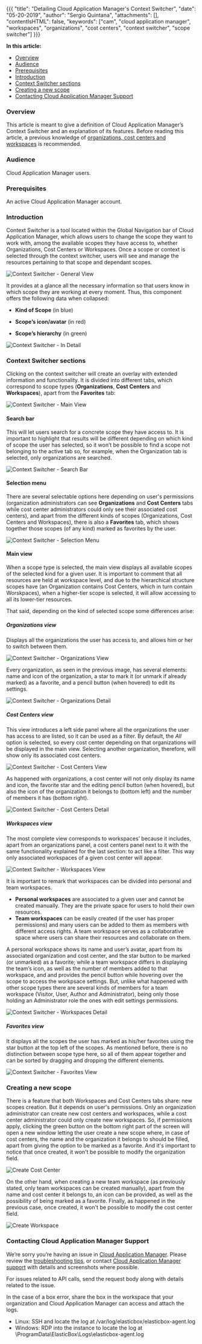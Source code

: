 {{{
"title": "Detailing Cloud Application Manager's Context Switcher",
"date": "05-20-2019",
"author": "Sergio Quintana",
"attachments": [],
"contentIsHTML": false,
"keywords": ["cam", "cloud application manager", "workspaces", "organizations", "cost centers", "context switcher", "scope switcher"]
}}}

**In this article:**

* [Overview](#overview)
* [Audience](#audience)
* [Prerequisites](#prerequisites)
* [Introduction](#introduction)
* [Context Switcher sections](#context-switcher-sections)
* [Creating a new scope](#creating-a-new-scope)
* [Contacting Cloud Application Manager Support](#contacting-cloud-application-manager-support)

### Overview

This article is meant to give a definition of Cloud Application Manager’s Context Switcher and an explanation of its features. Before reading this article, a previous knowledge of [organizations, cost centers and workspaces](workspaces-and-collaboration.md) is recommended. 

### Audience

Cloud Application Manager users.

### Prerequisites

An active Cloud Application Manager account.

### Introduction

Context Switcher is a tool located within the Global Navigation bar of Cloud Application Manager, which allows users to change the scope they want to work with, among the available scopes they have access to, whether Organizations, Cost Centers or Workspaces. Once a scope or context is selected through the context switcher, users will see and manage the resources pertaining to that scope and dependant scopes.

![Context Switcher - General View](../../images/cloud-application-manager/context-switcher.png)

It provides at a glance all the necessary information so that users know in which scope they are working at every moment. Thus, this component offers the following data when collapsed:

* **Kind of Scope** (in blue)

* **Scope’s icon/avatar** (in red)

* **Scope’s hierarchy** (in green)

![Context Switcher - In Detail](../../images/cloud-application-manager/context-switcher-detail.png)

### Context Switcher sections

Clicking on the context switcher will create an overlay with extended information and functionality. It is divided into different tabs, which correspond to scope types (**Organizations**, **Cost Centers** and **Workspaces**), apart from the **Favorites** tab:

![Context Switcher - Main View](../../images/cloud-application-manager/context-switcher-general.png)

#### Search bar

This will let users search for a concrete scope they have access to. It is important to highlight that results will be different depending on which kind of scope the user has selected, so it won’t be possible to find a scope not belonging to the active tab so, for example, when the Organization tab is selected, only organizations are searched.

![Context Switcher - Search Bar](../../images/cloud-application-manager/context-switcher-search-bar.png)

#### Selection menu

There are several selectable options here depending on user's permissions (organization administrators can see **Organizations** and **Cost Centers** tabs while cost center administrators could only see their associated cost centers), and apart from the different kinds of scopes (Organizations, Cost Centers and Workspaces), there is also a **Favorites** tab, which shows together those scopes (of any kind) marked as favorites by the user. 

![Context Switcher - Selection Menu](../../images/cloud-application-manager/context-switcher-selection-menu.png)

#### Main view

When a scope type is selected, the main view displays all available scopes of the selected kind for a given user. It is important to comment that all resources are held at workspace level, and due to the hierarchical structure scopes have (an Organization contains Cost Centers, which in turn contain Worskpaces), when a  higher-tier scope is selected, it will allow accessing to all its lower-tier resources. 

That said, depending on the kind of selected scope some differences arise:

##### Organizations view

Displays all the organizations the user has access to, and allows him or her to switch between them.

![Context Switcher - Organizations View](../../images/cloud-application-manager/context-switcher-org-view.png)

Every organization, as seen in the previous image, has several elements: name and icon of the organization, a star to mark it (or unmark if already marked) as a favorite, and a pencil button (when hovered) to edit its settings.

![Context Switcher - Organizations Detail](../../images/cloud-application-manager/context-switcher-org-detail.png)

##### Cost Centers view

This view introduces a left side panel where all the organizations the user has access to are listed, so it can be used as a filter. By default, the *All* option is selected, so every cost center depending on that organizations will be displayed in the main view. Selecting another organization, therefore, will show only its associated cost centers.

![Context Switcher - Cost Centers View](../../images/cloud-application-manager/context-switcher-cc-view.png)

As happened with organizations, a cost center will not only display its name and icon, the favorite star and the editing pencil button (when hovered), but also the icon of the organization it belongs to (bottom left) and the number of members it has (bottom right).

![Context Switcher - Cost Centers Detail](../../images/cloud-application-manager/context-switcher-cc-detail.png)

##### Workspaces view

The most complete view corresponds to workspaces’ because it includes, apart from an organizations panel, a cost centers panel next to it with the same functionality explained for the last section: to act like a filter. This way only associated workspaces of a given cost center will appear.

![Context Switcher - Workspaces View](../../images/cloud-application-manager/context-switcher-ws-view.png)

It is important to remark that workspaces can be divided into personal and team workspaces. 

* **Personal workspaces** are associated to a given user and cannot be created manually. They are the private space for users to hold their own resources.
* **Team workspaces** can be easily created (if the user has proper permissions) and many users can be added to them as members with different access rights. A team workspace serves as a collaborative space where users can share their resources and collaborate on them.

A personal workspace shows its name and user’s avatar, apart from its associated organization and cost center, and the star button to be marked (or unmarked) as a favorite; while a team workspace differs in displaying the team’s icon, as well as the number of members added to that workspace, and and provides the pencil button while hovering over the scope to access the workpsace settings. But, unlike what happened with other scope types there are several kinds of members for a team workspace (Visitor, User, Author and Administrator), being only those holding an Administrator role the ones with edit settings permissions. 

![Context Switcher - Workspaces Detail](../../images/cloud-application-manager/context-switcher-ws-detail.png)

##### Favorites view

It displays all the scopes the user has marked as his/her favorites using the star button at the top left of the scopes. As mentioned before, there is no distinction between scope type here, so all of them appear together and can be sorted by dragging and dropping the different elements.

![Context Switcher - Favorites View](../../images/cloud-application-manager/context-switcher-favorites-view.png)

### Creating a new scope

There is a feature that both Workspaces and Cost Centers tabs share: new scopes creation. But it depends on user's permissions. Only an organization administrator can create new cost centers and workspaces, while a cost center administrator could only create new workspaces. So, if permissions apply, clicking the green button on the bottom right part of the screen will open a new window letting the user create a new scope where, in case of cost centers, the name and the organization it belongs to should be filled, apart from giving the option to be marked as a favorite. And it's important to notice that once created, it won't be possible to modify the organization field.

![Create Cost Center](../../images/cloud-application-manager/workspace-and-sharing5.png)

On the other hand, when creating a new team workspace (as previously stated, only team workspaces can be created manually), apart from the name and cost center it belongs to, an icon can be provided, as well as the possibility of being marked as a favorite. Finally, as happened in the previous case, once created, it won't be possible to modify the cost center field.

![Create Workspace](../../images/cloud-application-manager/workspace-and-sharing4.png)

### Contacting Cloud Application Manager Support

We’re sorry you’re having an issue in [Cloud Application Manager](https://www.ctl.io/cloud-application-manager/). Please review the [troubleshooting tips](../Troubleshooting/troubleshooting-tips.md), or contact [Cloud Application Manager support](mailto:incident@CenturyLink.com) with details and screenshots where possible.

For issues related to API calls, send the request body along with details related to the issue.

In the case of a box error, share the box in the workspace that your organization and Cloud Application Manager can access and attach the logs.

* Linux: SSH and locate the log at /var/log/elasticbox/elasticbox-agent.log
* Windows: RDP into the instance to locate the log at \ProgramData\ElasticBox\Logs\elasticbox-agent.log